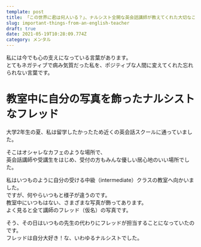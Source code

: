 ```yaml
---
template: post
title: 「この世界に君は何人いる？」、ナルシスト全開な英会話講師が教えてくれた大切なこと
slug: important-things-from-an-english-teacher
draft: true
date: 2021-05-19T10:28:09.774Z
category: メンタル
---
```

私には今でも心の支えになっている言葉があります。  
とてもネガティブで病み気質だった私を、ポジティブな人間に変えてくれた忘れられない言葉です。  

# 教室中に自分の写真を飾ったナルシストなフレッド  
大学2年生の夏、私は留学したかったため近くの英会話スクールに通っていました。  

そこはオシャレなカフェのような場所で、  
英会話講師や受講生をはじめ、受付の方もみんな優しい居心地のいい場所でした。  

私はいつものように自分の受ける中級（intermediate）クラスの教室へ向かいました。  
ですが、何やらいつもと様子が違うのです。  
教室中にいつもはない、さまざまな写真が飾ってあります。  
よく見ると全て講師のフレッド（仮名）の写真です。  

そう、その日はいつもの先生の代わりにフレッドが担当することになっていたのです。  
フレッドは自分大好き！な、いわゆるナルシストでした。  

